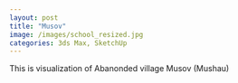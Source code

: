 ```yaml
---
layout: post
title: "Musov"
image: /images/school_resized.jpg
categories: 3ds Max, SketchUp
---
```



This is visualization of Abanonded village Musov (Mushau)
